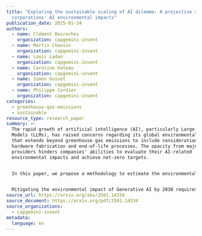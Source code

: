 ```yaml
---
title: "Exploring the sustainable scaling of AI dilemma: A projective study of
  corporations' AI environmental impacts"
publication_date: 2025-01-24
authors:
  - name: Clément Desroches
    organization: capgemini-invent
  - name: Martin Chauvin
    organization: capgemini-invent
  - name: Louis Ladan
    organization: capgemini-invent
  - name: Caroline Vateau
    organization: capgemini-invent
  - name: Simon Gosset
    organization: capgemini-invent
  - name: Philippe Cordier
    organization: capgemini-invent
categories:
  - greenhouse-gas-emissions
  - sustainable
resource_type: research_paper
summary: >-
  The rapid growth of artificial intelligence (AI), particularly Large Language
  Models (LLMs), has raised concerns regarding its global environmental impact
  that extends beyond greenhouse gas emissions to include consideration of
  hardware fabrication and end-of-life processes. The opacity from major
  providers hinders companies' abilities to evaluate their AI-related
  environmental impacts and achieve net-zero targets.


  In this paper, we propose a methodology to estimate the environmental impact of a company's AI portfolio, providing actionable insights without necessitating extensive AI and Life-Cycle Assessment (LCA) expertise. Results confirm that large generative AI models consume up to 4600x more energy than traditional models. Our modelling approach, which accounts for increased AI usage, hardware computing efficiency, and changes in electricity mix in line with IPCC scenarios, forecasts AI electricity use up to 2030. Under a high adoption scenario, driven by widespread Generative AI and agents adoption associated to increasingly complex models and frameworks, AI electricity use is projected to rise by a factor of 24.4.


  Mitigating the environmental impact of Generative AI by 2030 requires coordinated efforts across the AI value chain. Isolated measures in hardware efficiency, model efficiency, or grid improvements alone are insufficient. We advocate for standardized environmental assessment frameworks, greater transparency from the all actors of the value chain and the introduction of a "Return on Environment" metric to align AI development with net-zero goals. 
source_url: https://arxiv.org/abs/2501.14334
source_document: https://arxiv.org/pdf/2501.14334
source_organizations:
  - capgemini-invent
metadata:
  language: en
---
```

